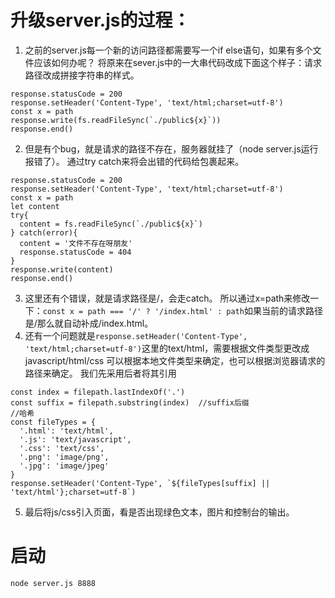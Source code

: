 # 升级server.js的过程：
1. 之前的server.js每一个新的访问路径都需要写一个if else语句，如果有多个文件应该如何办呢？
将原来在sever.js中的一大串代码改成下面这个样子：请求路径改成拼接字符串的样式。
```
response.statusCode = 200
response.setHeader('Content-Type', 'text/html;charset=utf-8')
const x = path
response.write(fs.readFileSync(`./public${x}`))
response.end()
 ```
2. 但是有个bug，就是请求的路径不存在，服务器就挂了（node server.js运行报错了）。
通过try catch来将会出错的代码给包裹起来。
```
response.statusCode = 200
response.setHeader('Content-Type', 'text/html;charset=utf-8')
const x = path
let content
try{
  content = fs.readFileSync(`./public${x}`)
} catch(error){
  content = '文件不存在呀朋友'
  response.statusCode = 404
}
response.write(content)
response.end()
```
3. 这里还有个错误，就是请求路径是/，会走catch。
所以通过x=path来修改一下：```const x = path === '/' ? '/index.html' : path```如果当前的请求路径是/那么就自动补成/index.html。
4. 还有一个问题就是```response.setHeader('Content-Type', 'text/html;charset=utf-8')```这里的text/html，需要根据文件类型更改成javascript/html/css
可以根据本地文件类型来确定，也可以根据浏览器请求的路径来确定。
我们先采用后者将其引用
```
const index = filepath.lastIndexOf('.')
const suffix = filepath.substring(index)  //suffix后缀
//哈希  
const fileTypes = {
  '.html': 'text/html',
  '.js': 'text/javascript',
  '.css': 'text/css',
  '.png': 'image/png',
  '.jpg': 'image/jpeg'
}
response.setHeader('Content-Type', `${fileTypes[suffix] || 'text/html'};charset=utf-8`)
```
5. 最后将js/css引入页面，看是否出现绿色文本，图片和控制台的输出。
# 启动
```
node server.js 8888
```
